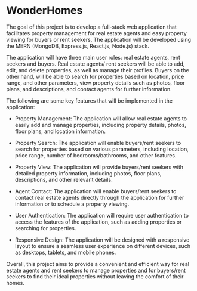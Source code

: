 # WonderHomes

The goal of this project is to develop a full-stack web application that facilitates property management for real estate agents and easy property viewing for buyers or rent seekers. The application will be developed using the MERN (MongoDB, Express.js, React.js, Node.js) stack.

The application will have three main user roles: real estate agents, rent seekers and buyers. Real estate agents/ rent seekers will be able to add, edit, and delete properties, as well as manage their profiles. Buyers on the other hand, will be able to search for properties based on location, price range, and other parameters, view property details such as photos, floor plans, and descriptions, and contact agents for further information.


The following are some key features that will be implemented in the application:

- Property Management: The application will allow real estate agents to easily add and manage properties, including property details, photos, floor plans, and location information.

- Property Search: The application will enable buyers/rent seekers to search for properties based on various parameters, including location, price range, number of bedrooms/bathrooms, and other features.

- Property View: The application will provide buyers/rent seekers with detailed property information, including photos, floor plans, descriptions, and other relevant details.

- Agent Contact: The application will enable buyers/rent seekers to contact real estate agents directly through the application for further information or to schedule a property viewing.

- User Authentication: The application will require user authentication to access the features of the application, such as adding properties or searching for properties.

- Responsive Design: The application will be designed with a responsive layout to ensure a seamless user experience on different devices, such as desktops, tablets, and mobile phones.


Overall, this project aims to provide a convenient and efficient way for real estate agents and rent seekers to manage properties and for buyers/rent seekers to find their ideal properties without leaving the comfort of their homes.
